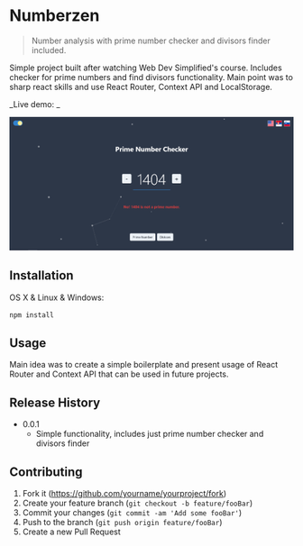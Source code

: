 # Numberzen

> Number analysis with prime number checker and divisors finder included.

Simple project built after watching Web Dev Simplified's course. Includes checker for prime numbers and find divisors functionality. Main point was to sharp react skills and use React Router, Context API and LocalStorage.

_Live demo: _

![](header.png)

## Installation

OS X & Linux & Windows:

```sh
npm install
```

## Usage

Main idea was to create a simple boilerplate and present usage of React Router and Context API that can be used in future projects.

## Release History

- 0.0.1
  - Simple functionality, includes just prime number checker and divisors finder

## Contributing

1. Fork it (<https://github.com/yourname/yourproject/fork>)
2. Create your feature branch (`git checkout -b feature/fooBar`)
3. Commit your changes (`git commit -am 'Add some fooBar'`)
4. Push to the branch (`git push origin feature/fooBar`)
5. Create a new Pull Request
